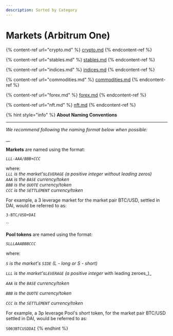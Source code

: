 ```yaml
---
description: Sorted by Category
---
```


# Markets (Arbitrum One)

{% content-ref url="crypto.md" %}
[crypto.md](crypto.md)
{% endcontent-ref %}

{% content-ref url="stables.md" %}
[stables.md](stables.md)
{% endcontent-ref %}

{% content-ref url="indices.md" %}
[indices.md](indices.md)
{% endcontent-ref %}

{% content-ref url="commodities.md" %}
[commodities.md](commodities.md)
{% endcontent-ref %}

{% content-ref url="forex.md" %}
[forex.md](forex.md)
{% endcontent-ref %}

{% content-ref url="nft.md" %}
[nft.md](nft.md)
{% endcontent-ref %}

{% hint style="info" %}
**About Naming Conventions**

****

_We recommend following the naming format below when possible:_

__

**Markets** are named using the format:

&#x20;_`LLL-AAA/BBB+CCC`_

where:\
_`LLL` is the market's`LEVERAGE` (a positive integer without leading zeros)_\
_`AAA` is the `BASE` currency/token_\
_`BBB` is the `QUOTE` currency/token_\
_`CCC` is the `SETTLEMENT` currency/token_

For example, a 3 leverage market for the market pair BTC/USD, settled in DAI, would be referred to as:

`3-BTC/USD+DAI`

``

**Pool tokens** are named using the format:

&#x20;_`SLLLAAABBBCCC`_

where:

_`S` is the market's `SIDE` (L - long or S - short)_

_`LLL` is the market's`LEVERAGE` (a positive integer_ with leading zeroes_)_

_`AAA` is the `BASE` currency/token_

_`BBB` is the `QUOTE` currency/token_&#x20;

_`CCC` is the `SETTLEMENT` currency/token_

For example, a 3p leverage Pool's _short_ token, for the market pair BTC/USD settled in DAI, would be referred to as:

`S003BTCUSDDAI`
{% endhint %}

